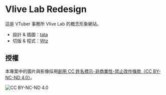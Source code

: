 # Vlive Lab Redesign
這是 VTuber 事務所 Vlive Lab 的概念形象網站。

- 設計 & 插圖：[tata](https://github.com/tatafriend)
- 切版 & 程式：[Wtz](https://github.com/querlemtle)

## 授權
本專案中的圖片與影像採用[創用 CC 姓名標示-非商業性-禁止改作條款（CC BY-NC-ND 4.0）](https://creativecommons.org/licenses/by-nc-nd/4.0/deed.zh-hant)。

![CC BY-NC-ND 4.0](https://licensebuttons.net/l/by-nc-nd/3.0/88x31.png)
